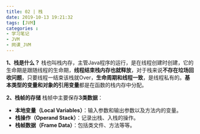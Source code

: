 ```yaml
---
title: 02 | 栈
date: 2019-10-13 19:21:32
tags: [JVM]
categories :
- 学习笔记
- JVM
- 网课_JVM
---
```


**1、栈是什么？**
栈也叫栈内存，主管Java程序的运行，是在线程创建时创建，它的生命期是跟随线程的生命期，**线程结束栈内存也就释放**，对于栈来说**不存在垃场回收问题**，只要线程一结束该栈就Over，**生命周期和线程一致**，是线程私有的。**基本类型的变量和对象的引用变量**都是在函数的栈内存中分配。

**2、栈帧的存储**
栈帧中主要保存**3类数据**：
- **本地变量（Local Variables）**：输入参数和输出参数以及方法内的变量。
- **栈操作（Operand Stack）**：记录出栈、入栈的操作。
- **栈帧数据（Frame Data）**：包括类文件、方法等等。